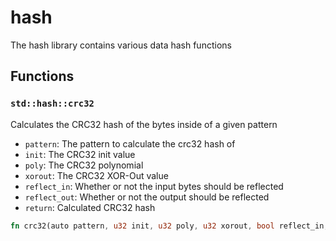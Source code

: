 # hash
The hash library contains various data hash functions


## Functions

### `std::hash::crc32`

Calculates the CRC32 hash of the bytes inside of a given pattern
- `pattern`: The pattern to calculate the crc32 hash of
- `init`: The CRC32 init value
- `poly`: The CRC32 polynomial
- `xorout`: The CRC32 XOR-Out value
- `reflect_in`: Whether or not the input bytes should be reflected
- `reflect_out`: Whether or not the output should be reflected
- `return`: Calculated CRC32 hash


```rust
fn crc32(auto pattern, u32 init, u32 poly, u32 xorout, bool reflect_in, bool reflect_out);
```
